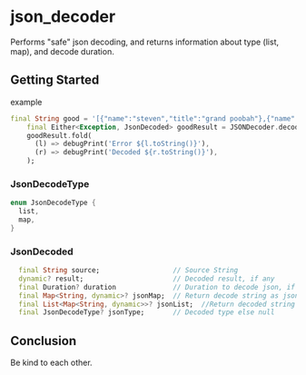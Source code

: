 # json_decoder

Performs "safe" json decoding, and returns information about type (list, map), and decode duration.

## Getting Started

example

```dart
final String good = '[{"name":"steven","title":"grand poobah"},{"name":"steven","title":"grand poobah"}]';
    final Either<Exception, JsonDecoded> goodResult = JSONDecoder.decode(good);
    goodResult.fold(
      (l) => debugPrint('Error ${l.toString()}'),
      (r) => debugPrint('Decoded ${r.toString()}'),
    );
```

### JsonDecodeType

```dart
enum JsonDecodeType {
  list,
  map,
}
```

### JsonDecoded

```dart
  final String source;                  // Source String
  dynamic? result;                      // Decoded result, if any
  final Duration? duration              // Duration to decode json, if successful otherwise null
  final Map<String, dynamic>? jsonMap;  // Return decode string as jsonMap if possible, otherwise null
  final List<Map<String, dynamic>>? jsonList;  //Return decoded string as JsonList if possible, otherwise null
  final JsonDecodeType? jsonType;       // Decoded type else null
```

## Conclusion

Be kind to each other.
